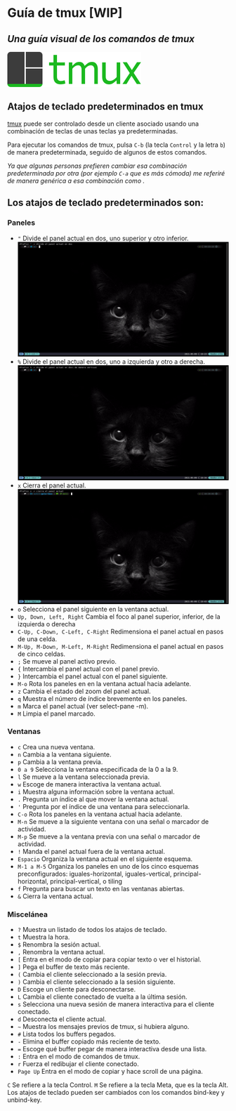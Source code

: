 # Guía de tmux [WIP]
## _Una guía visual de los comandos de tmux_
![tmux logo](/img/tmux-logo-medium.png)

## Atajos de teclado predeterminados en tmux

[tmux](https://github.com/tmux/tmux/wiki) puede ser controlado desde un cliente asociado usando una combinación de teclas de unas teclas ya predeterminadas.

Para ejecutar los comandos de tmux, pulsa `C-b` (la tecla `Control` y la letra `b`) de manera predeterminada, seguido de algunos de estos comandos.

_Ya que algunas personas prefieren cambiar esa combinación predeterminada por otra (por ejemplo `C-a` que es más cómoda) me referiré de manera genérica a esa combinación como <Prefix>._

## Los atajos de teclado predeterminados son:

### Paneles
* `"`           Divide el panel actual en dos, uno superior y otro inferior.
![](/img/1.gif)
* `%`           Divide el panel actual en dos, uno a izquierda y otro a derecha.
![](/img/2.gif)
* `x`           Cierra el panel actual.
![](/img/3.gif)
* `o`           Selecciona el panel siguiente en la ventana actual.
* `Up, Down, Left, Right`    Cambia el foco al panel superior, inferior, de la izquierda o derecha
* `C-Up, C-Down, C-Left, C-Right`  Redimensiona el panel actual en pasos de una celda.
* `M-Up, M-Down, M-Left, M-Right`  Redimensiona el panel actual en pasos de cinco celdas.
* `;`           Se mueve al panel activo previo.
* `{`           Intercambia el panel actual con el panel previo.
* `}`           Intercambia el panel actual con el panel siguiente.
* `M-o`         Rota los paneles en en la ventana actual hacia adelante.
* `z`           Cambia el estado del zoom del panel actual.
* `q`           Muestra el número de índice brevemente en los paneles.
* `m`           Marca el panel actual (ver select-pane -m).
* `M`           Limpia el panel marcado.

### Ventanas
* `c`           Crea una nueva ventana.
* `n`           Cambia a la ventana siguiente.
* `p`           Cambia a la ventana previa.
* `0 a 9`       Selecciona la ventana especificada de la 0 a la 9.
* `l`           Se mueve a la ventana seleccionada previa.
* `w`           Escoge de manera interactiva la ventana actual.
* `i`           Muestra alguna información sobre la ventana actual.
* `.`           Pregunta un índice al que mover la ventana actual.
* `'`           Pregunta por el índice de una ventana para seleccionarla.
* `C-o`         Rota los paneles en la ventana actual hacia adelante.
* `M-n`         Se mueve a la siguiente ventana con una señal o marcador de actividad.
* `M-p`         Se mueve a la ventana previa con una señal o marcador de actividad.
* `!`           Manda el panel actual fuera de la ventana actual.
* `Espacio`     Organiza la ventana actual en el siguiente esquema.
* `M-1 a M-5`   Organiza los paneles en uno de los cinco esquemas preconfigurados: iguales-horizontal, iguales-vertical, principal-horizontal, principal-vertical, o tiling
* `f`           Pregunta para buscar un texto en las ventanas abiertas.
* `&`           Cierra la ventana actual.

### Miscelánea
* `?`           Muestra un listado de todos los atajos de teclado.
* `t`           Muestra la hora.
* `$`           Renombra la sesión actual.
* `,`           Renombra la ventana actual.
* `[`           Entra en el modo de copiar para copiar texto o ver el historial.
* `]`           Pega el buffer de texto más reciente.
* `(`           Cambia el cliente seleccionado a la sesión previa.
* `)`           Cambia el cliente seleccionado a la sesión siguiente.
* `D`           Escoge un cliente para desconectarse.
* `L`           Cambia el cliente conectado de vuelta a la última sesión.
* `s`           Selecciona una nueva sesión de manera interactiva para el cliente conectado.
* `d`           Desconecta el cliente actual.                                  
* `~`           Muestra los mensajes previos de tmux, si hubiera alguno.
* `#`           Lista todos los buffers pegados.
* `-`           Elimina el buffer copiado más reciente de texto.
* `=`           Escoge qué buffer pegar de manera interactiva desde una lista.
* `:`           Entra en el modo de comandos de tmux.
* `r`           Fuerza el redibujar el cliente conectado.
* `Page Up`     Entra en el modo de copiar y hace scroll de una página.

`C` Se refiere a la tecla Control. `M` Se refiere a la tecla Meta, que es la tecla Alt.
Los atajos de teclado pueden ser cambiados con los comandos bind-key y unbind-key.

